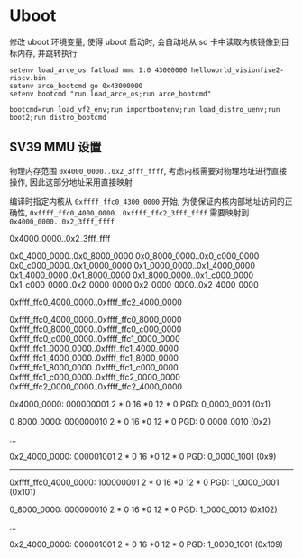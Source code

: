 # Uboot

修改 uboot 环境变量, 使得 uboot 启动时, 会自动地从 sd 卡中读取内核镜像到目标内存, 并跳转执行

```
setenv load_arce_os fatload mmc 1:0 43000000 helloworld_visionfive2-riscv.bin
setenv arce_bootcmd go 0x43000000
setenv bootcmd "run load_arce_os;run arce_bootcmd"

bootcmd=run load_vf2_env;run importbootenv;run load_distro_uenv;run boot2;run distro_bootcmd
```


## SV39 MMU 设置

物理内存范围 `0x4000_0000..0x2_3fff_ffff`, 考虑内核需要对物理地址进行直接操作, 因此这部分地址采用直接映射

编译时指定内核从 `0xffff_ffc0_4300_0000` 开始, 为使保证内核内部地址访问的正确性, `0xffff_ffc0_4000_0000..0xffff_ffc2_3fff_ffff` 需要映射到 `0x4000_0000..0x2_3fff_ffff`


0x4000_0000..0x2_3fff_ffff

0x0_4000_0000..0x0_8000_0000
0x0_8000_0000..0x0_c000_0000
0x0_c000_0000..0x1_0000_0000
0x1_0000_0000..0x1_4000_0000
0x1_4000_0000..0x1_8000_0000
0x1_8000_0000..0x1_c000_0000
0x1_c000_0000..0x2_0000_0000
0x2_0000_0000..0x2_4000_0000


0xffff_ffc0_4000_0000..0xffff_ffc2_4000_0000

0xffff_ffc0_4000_0000..0xffff_ffc0_8000_0000
0xffff_ffc0_8000_0000..0xffff_ffc0_c000_0000
0xffff_ffc0_c000_0000..0xffff_ffc1_0000_0000
0xffff_ffc1_0000_0000..0xffff_ffc1_4000_0000
0xffff_ffc1_4000_0000..0xffff_ffc1_8000_0000
0xffff_ffc1_8000_0000..0xffff_ffc1_c000_0000
0xffff_ffc1_c000_0000..0xffff_ffc2_0000_0000
0xffff_ffc2_0000_0000..0xffff_ffc2_4000_0000


0x4000_0000:   000000001  2 * 0  16 *0 12 * 0
PGD: 0_0000_0001 (0x1)

0_8000_0000:   000000010  2 * 0  16 *0 12 * 0
PGD: 0_0000_0010 (0x2)

...

0x2_4000_0000: 000001001  2 * 0  16 *0 12 * 0
PGD: 0_0000_1001 (0x9)


----

0xffff_ffc0_4000_0000:   100000001  2 * 0  16 *0 12 * 0
PGD: 1_0000_0001 (0x101)

0_8000_0000:   000000010  2 * 0  16 *0 12 * 0
PGD: 1_0000_0010 (0x102)

...

0x2_4000_0000: 000001001  2 * 0  16 *0 12 * 0
PGD: 1_0000_1001 (0x109)




